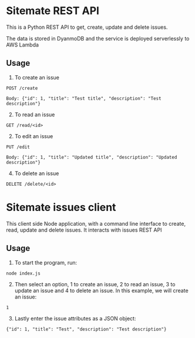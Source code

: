 # Sitemate REST API

This is a Python REST API to get, create, update and delete issues.

The data is stored in DyanmoDB and the service is deployed serverlessly to AWS Lambda

## Usage

1. To create an issue

```
POST /create

Body: {"id": 1, "title": "Test title", "description": "Test description"}
```

2. To read an issue

```
GET /read/<id>
```

2. To edit an issue

```
PUT /edit

Body: {"id": 1, "title": "Updated title", "description": "Updated description"}

```

4. To delete an issue

```
DELETE /delete/<id>
```

# Sitemate issues client 

This client side Node application, with a command line interface to create, read, update and delete issues. It interacts with issues
REST API 

## Usage

1. To start the program, run:

```
node index.js
```

2. Then select an option, 1 to create an issue, 2 to read an issue, 3 to update an issue and 4 to delete an issue. In this example, we will create an issue:

```
1
```

3. Lastly enter the issue attributes as a JSON object:
```
{"id": 1, "title": "Test", "description": "Test description"}
```
